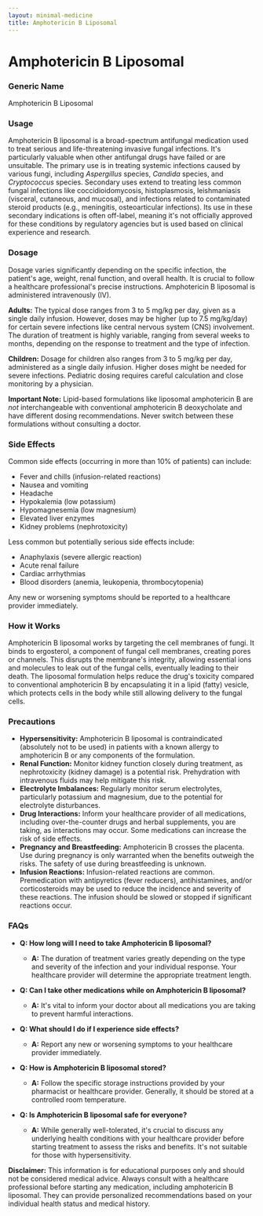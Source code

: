 ```yaml
---
layout: minimal-medicine
title: Amphotericin B Liposomal
---
```


# Amphotericin B Liposomal
### Generic Name
Amphotericin B Liposomal

### Usage
Amphotericin B liposomal is a broad-spectrum antifungal medication used to treat serious and life-threatening invasive fungal infections.  It's particularly valuable when other antifungal drugs have failed or are unsuitable.  The primary use is in treating systemic infections caused by various fungi, including *Aspergillus* species, *Candida* species, and *Cryptococcus* species.  Secondary uses extend to treating less common fungal infections like coccidioidomycosis, histoplasmosis, leishmaniasis (visceral, cutaneous, and mucosal), and infections related to contaminated steroid products (e.g., meningitis, osteoarticular infections).  Its use in these secondary indications is often off-label, meaning it's not officially approved for these conditions by regulatory agencies but is used based on clinical experience and research.

### Dosage
Dosage varies significantly depending on the specific infection, the patient's age, weight, renal function, and overall health.  It is crucial to follow a healthcare professional's precise instructions.  Amphotericin B liposomal is administered intravenously (IV).

**Adults:** The typical dose ranges from 3 to 5 mg/kg per day, given as a single daily infusion. However,  doses may be higher (up to 7.5 mg/kg/day) for certain severe infections like central nervous system (CNS) involvement. The duration of treatment is highly variable, ranging from several weeks to months, depending on the response to treatment and the type of infection.

**Children:** Dosage for children also ranges from 3 to 5 mg/kg per day, administered as a single daily infusion.  Higher doses might be needed for severe infections.  Pediatric dosing requires careful calculation and close monitoring by a physician.

**Important Note:**  Lipid-based formulations like liposomal amphotericin B are *not* interchangeable with conventional amphotericin B deoxycholate and have different dosing recommendations.  Never switch between these formulations without consulting a doctor.


### Side Effects
Common side effects (occurring in more than 10% of patients) can include:

* Fever and chills (infusion-related reactions)
* Nausea and vomiting
* Headache
* Hypokalemia (low potassium)
* Hypomagnesemia (low magnesium)
* Elevated liver enzymes
* Kidney problems (nephrotoxicity)


Less common but potentially serious side effects include:

*  Anaphylaxis (severe allergic reaction)
*  Acute renal failure
*  Cardiac arrhythmias
*  Blood disorders (anemia, leukopenia, thrombocytopenia)

Any new or worsening symptoms should be reported to a healthcare provider immediately.

### How it Works
Amphotericin B liposomal works by targeting the cell membranes of fungi. It binds to ergosterol, a component of fungal cell membranes, creating pores or channels. This disrupts the membrane's integrity, allowing essential ions and molecules to leak out of the fungal cells, eventually leading to their death.  The liposomal formulation helps reduce the drug's toxicity compared to conventional amphotericin B by encapsulating it in a lipid (fatty) vesicle, which protects cells in the body while still allowing delivery to the fungal cells.


### Precautions
* **Hypersensitivity:**  Amphotericin B liposomal is contraindicated (absolutely not to be used) in patients with a known allergy to amphotericin B or any components of the formulation.
* **Renal Function:**  Monitor kidney function closely during treatment, as nephrotoxicity (kidney damage) is a potential risk. Prehydration with intravenous fluids may help mitigate this risk.
* **Electrolyte Imbalances:**  Regularly monitor serum electrolytes, particularly potassium and magnesium, due to the potential for electrolyte disturbances.
* **Drug Interactions:**  Inform your healthcare provider of all medications, including over-the-counter drugs and herbal supplements, you are taking, as interactions may occur.  Some medications can increase the risk of side effects.
* **Pregnancy and Breastfeeding:** Amphotericin B crosses the placenta. Use during pregnancy is only warranted when the benefits outweigh the risks.  The safety of use during breastfeeding is unknown.
* **Infusion Reactions:** Infusion-related reactions are common.  Premedication with antipyretics (fever reducers), antihistamines, and/or corticosteroids may be used to reduce the incidence and severity of these reactions.  The infusion should be slowed or stopped if significant reactions occur.


### FAQs

* **Q: How long will I need to take Amphotericin B liposomal?**
   * **A:** The duration of treatment varies greatly depending on the type and severity of the infection and your individual response.  Your healthcare provider will determine the appropriate treatment length.

* **Q: Can I take other medications while on Amphotericin B liposomal?**
   * **A:** It's vital to inform your doctor about all medications you are taking to prevent harmful interactions.

* **Q: What should I do if I experience side effects?**
   * **A:** Report any new or worsening symptoms to your healthcare provider immediately.

* **Q: How is Amphotericin B liposomal stored?**
   * **A:**  Follow the specific storage instructions provided by your pharmacist or healthcare provider.  Generally, it should be stored at a controlled room temperature.

* **Q: Is Amphotericin B liposomal safe for everyone?**
   * **A:** While generally well-tolerated, it's crucial to discuss any underlying health conditions with your healthcare provider before starting treatment to assess the risks and benefits.  It's not suitable for those with hypersensitivity.


**Disclaimer:** This information is for educational purposes only and should not be considered medical advice.  Always consult with a healthcare professional before starting any medication, including amphotericin B liposomal.  They can provide personalized recommendations based on your individual health status and medical history.
